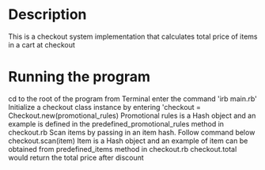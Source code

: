 # Description
This is a checkout system implementation that calculates total price of items in a cart at checkout

# Running the program
cd to the root of the program from Terminal
enter the command 'irb main.rb'
Initialize a checkout class instance by entering 'checkout = Checkout.new(promotional_rules)
Promotional rules is a Hash object and an example is defined in the predefined_promotional_rules method in checkout.rb
Scan items by passing in an item hash. Follow command below
checkout.scan(item)
Item is a Hash object and an example of item can be obtained from predefined_items method in checkout.rb
checkout.total would return the total price after discount
